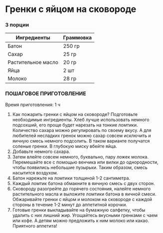 # Гренки с яйцом на сковороде

 ### 3 порции
| Ингредиенты     | Граммовка |
|-----------------|-----------|
| Батон           | 250 гр    |
| Сахар           | 25 гр     |
| Растительное масло | 20 гр     |
| Яйца            | 2 шт      |
| Молоко | 28 гр      |

### ПОШАГОВОЕ ПРИГОТОВЛЕНИЕ
 Время приготовления: 1 ч
 
1. Как пожарить гренки с яйцом на сковороде? Подготовьте необходимые ингредиенты. Хлеб лучше использовать немного подсохший, его проще будет нарезать на тонкие ломтики. Количество сахара можно регулировать по своему вкусу. А для любителей несладких гренок можно сахар совсем исключить и яичную смесь немного подсолить. В таком варианте получатся соленые гренки. В глубокую миску вбейте яйца.
2. Добавьте немного сахара.
3. Затем влейте совсем немного, буквально, пару ложек молока. Перемешайте все с помощью венчика или вилки до однородности, чтобы появились небольшие пузырьки. Таким образом, смесь насытится воздухом.
4. Батон нарежьте на ломтики толщиной 1-2 сантиметра.
5. Каждый ломтик батона обмакните в яичную смесь с двух сторон.
6. Сковороду разогрейте до горячего состояния, налейте немного растительного масла и выложите ломтики батона в яичной смеси. Обжаривайте гренки с яйцом и молоком на сковороде с каждой стороны в течение 1-2 минут до аппетитной корочки.
7. Готовые гренки выкладывайте на бумажную салфетку, чтобы удалить с них лишний жир. Угощайтесь вкусными гренками с чаем или кофе. А детям можно предложить к ним молоко или какао. Приятного аппетита!
